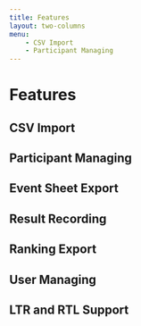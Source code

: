 ```yaml
---
title: Features
layout: two-columns
menu:
    - CSV Import
    - Participant Managing
---
```


# Features

## CSV Import

## Participant Managing

## Event Sheet Export

## Result Recording

## Ranking Export

## User Managing

## LTR and RTL Support

